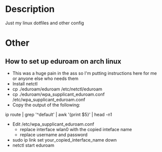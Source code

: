 # Description
Just my linux dotfiles and other config

# Other
## How to set up eduroam on arch linux
* This was a huge pain in the ass so I'm putting instructions here for me or anyone else who needs them
* Install netctl
* cp ./eduroam/eduroam /etc/netctl/eduroam
* cp ./eduroam/wpa_supplicant_eduroam.conf /etc/wpa_supplicant_eduroam.conf
* Copy the output of the following:

ip route | grep '^default' | awk '{print $5}' | head -n1
* Edit /etc/wpa_supplicant_eduroam.conf
    * replace interface wlan0 with the copied inteface name
    * replace username and password
* sudo ip link set your_copied_interface_name down
* netctl start eduroam
